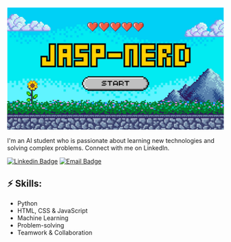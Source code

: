 <p align="center">
  <img src="https://raw.githubusercontent.com/jasp-nerd/jasp-nerd/refs/heads/main/Blue%20and%20Green%20Retro%20Pixelated%20Illustrated%20Quiz%20Presentation.jpg" width="600">
</p>

I'm an AI student who is passionate about learning new technologies and solving complex problems. Connect with me on LinkedIn.

[![Linkedin Badge](https://img.shields.io/badge/-LinkedIn-blue?style=flat-square&logo=Linkedin&logoColor=white&link=https://www.linkedin.com/in/jasper-m-568701334)](https://www.linkedin.com/in/jasper-m-568701334)
[![Email Badge](https://img.shields.io/badge/-Email-d14836?style=flat-square&logo=Gmail&logoColor=white&link=mailto:j.f.l.meijerink@student.vu.nl)](mailto:j.f.l.meijerink@student.vu.nl)

## ⚡ Skills:
- Python
- HTML, CSS & JavaScript
- Machine Learning
- Problem-solving
- Teamwork & Collaboration
